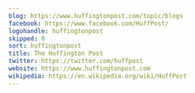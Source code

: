 ```yaml
---
blog: https://www.huffingtonpost.com/topic/blogs
facebook: https://www.facebook.com/HuffPost/
logohandle: huffingtonpost
skipped: 0
sort: huffingtonpost
title: The Huffington Post
twitter: https://twitter.com/huffpost
website: https://www.huffingtonpost.com
wikipedia: https://en.wikipedia.org/wiki/HuffPost
---
```

